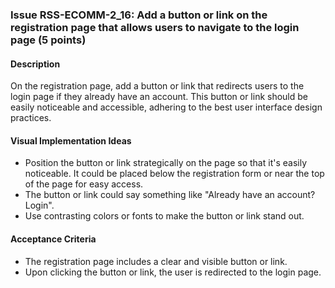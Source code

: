 ### Issue RSS-ECOMM-2_16: Add a button or link on the registration page that allows users to navigate to the login page (5 points)

#### Description

On the registration page, add a button or link that redirects users to the login page if they already have an account. This button or link should be easily noticeable and accessible, adhering to the best user interface design practices.

#### Visual Implementation Ideas

- Position the button or link strategically on the page so that it's easily noticeable. It could be placed below the registration form or near the top of the page for easy access.
- The button or link could say something like "Already have an account? Login".
- Use contrasting colors or fonts to make the button or link stand out.

#### Acceptance Criteria

- The registration page includes a clear and visible button or link.
- Upon clicking the button or link, the user is redirected to the login page.

